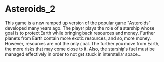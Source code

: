 # Asteroids_2
This game is a new ramped up version of the popular game "Asteroids" developed many years ago. The player plays the role of a starship whose goal is to protect Earth while bringing back resources and money. Further planets from Earth contain more exotic resources, and so, more money. However, resources are not the only goal. The further you move from Earth, the more risks that may come close to it. Also, the starship's fuel must be managed effectively in order to not get stuck in interstellar space...
